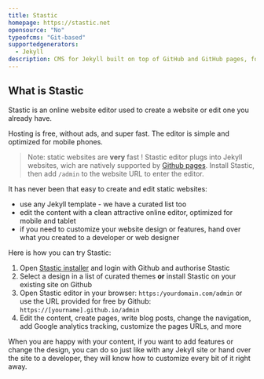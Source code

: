 ```yaml
---
title: Stastic
homepage: https://stastic.net
opensource: "No"
typeofcms: "Git-based"
supportedgenerators:
  - Jekyll
description: CMS for Jekyll built on top of GitHub and GitHub pages, for your clients to edit the content of Jekyll websites.
---
```


## What is Stastic

Stastic is an online website editor used to create a website or edit one you already have.

Hosting is free, without ads, and super fast. The editor is simple and optimized for mobile phones.

> Note: static websites are **very** fast ! Stastic editor plugs into Jekyll websites, wich are natively supported by [Github pages](https://pages.github.com/). Install Stastic, then add `/admin` to the website URL to enter the editor.

It has never been that easy to create and edit static websites:

- use any Jekyll template - we have a curated list too
- edit the content with a clean attractive online editor, optimized for mobile and tablet
- if you need to customize your website design or features, hand over what you created to a developer or web designer

Here is how you can try Stastic:

1. Open [Stastic installer](https://stastic.net) and login with Github and authorise Stastic
2. Select a design in a list of curated themes **or** install Stastic on your existing site on Github
3. Open Stastic editor in your browser: `https:/yourdomain.com/admin` or use the URL provided for free by Github: `https://[yourname].github.io/admin`
4. Edit the content, create pages, write blog posts, change the navigation, add Google analytics tracking, customize the pages URLs, and more

When you are happy with your content, if you want to add features or change the design, you can do so just like with any Jekyll site or hand over the site to a developer, they will know how to customize every bit of it right away.
